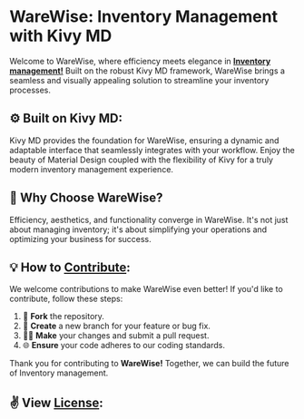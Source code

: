 # WareWise: Inventory Management with Kivy MD

Welcome to WareWise, where efficiency meets elegance in __[Inventory management!](Info.md)__ Built on the robust Kivy MD framework, WareWise brings a seamless and visually appealing solution to streamline your inventory processes.


## ⚙️ Built on Kivy MD:

Kivy MD provides the foundation for WareWise, ensuring a dynamic and adaptable interface that seamlessly integrates with your workflow. Enjoy the beauty of Material Design coupled with the flexibility of Kivy for a truly modern inventory management experience.



## 🚀 Why Choose WareWise?

Efficiency, aesthetics, and functionality converge in WareWise. It's not just about managing inventory; it's about simplifying your operations and optimizing your business for success.


## 💡 How to __[Contribute](Contributions.md)__:

We welcome contributions to make WareWise even better! If you'd like to contribute, follow these steps:

1. 🍴 __Fork__ the repository.
2. 🌿 __Create__ a new branch for your feature or bug fix.
3. 👩‍💻 __Make__ your changes and submit a pull request.
4. 🌐 __Ensure__ your code adheres to our coding standards.

Thank you for contributing to __WareWise!__ Together, we can build the future of Inventory management.

## __✌ View [License](LICENSE)__:
